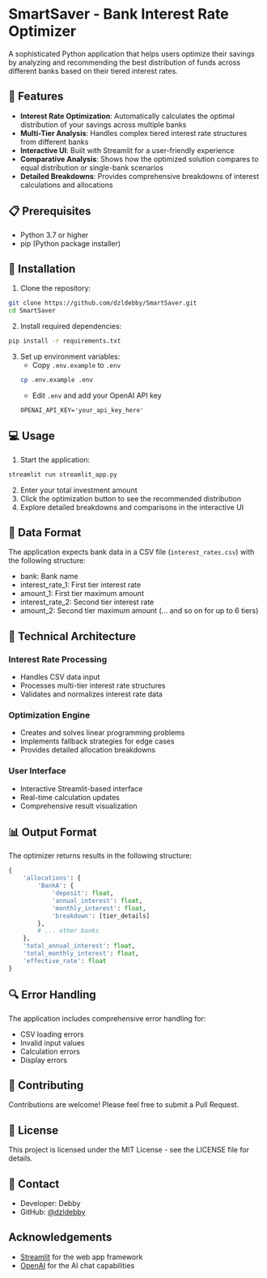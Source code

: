 # SmartSaver - Bank Interest Rate Optimizer

A sophisticated Python application that helps users optimize their savings by analyzing and recommending the best distribution of funds across different banks based on their tiered interest rates.

## 🌟 Features

- **Interest Rate Optimization**: Automatically calculates the optimal distribution of your savings across multiple banks
- **Multi-Tier Analysis**: Handles complex tiered interest rate structures from different banks
- **Interactive UI**: Built with Streamlit for a user-friendly experience
- **Comparative Analysis**: Shows how the optimized solution compares to equal distribution or single-bank scenarios
- **Detailed Breakdowns**: Provides comprehensive breakdowns of interest calculations and allocations

## 📋 Prerequisites

- Python 3.7 or higher
- pip (Python package installer)

## 🚀 Installation

1. Clone the repository:
```bash
git clone https://github.com/dzldebby/SmartSaver.git
cd SmartSaver
```

2. Install required dependencies:
```bash
pip install -r requirements.txt
```

3. Set up environment variables:
   - Copy `.env.example` to `.env`
   ```bash
   cp .env.example .env
   ```
   - Edit `.env` and add your OpenAI API key
   ```
   OPENAI_API_KEY='your_api_key_here'
   ```

## 💻 Usage

1. Start the application:
```bash
streamlit run streamlit_app.py
```

2. Enter your total investment amount
3. Click the optimization button to see the recommended distribution
4. Explore detailed breakdowns and comparisons in the interactive UI

## 🏦 Data Format

The application expects bank data in a CSV file (`interest_rates.csv`) with the following structure:

- bank: Bank name
- interest_rate_1: First tier interest rate
- amount_1: First tier maximum amount
- interest_rate_2: Second tier interest rate
- amount_2: Second tier maximum amount
(... and so on for up to 6 tiers)

## 🔧 Technical Architecture

### Interest Rate Processing
- Handles CSV data input
- Processes multi-tier interest rate structures
- Validates and normalizes interest rate data

### Optimization Engine
- Creates and solves linear programming problems
- Implements fallback strategies for edge cases
- Provides detailed allocation breakdowns

### User Interface
- Interactive Streamlit-based interface
- Real-time calculation updates
- Comprehensive result visualization

## 📊 Output Format

The optimizer returns results in the following structure:
```python
{
    'allocations': {
        'BankA': {
            'deposit': float,
            'annual_interest': float,
            'monthly_interest': float,
            'breakdown': [tier_details]
        },
        # ... other banks
    },
    'total_annual_interest': float,
    'total_monthly_interest': float,
    'effective_rate': float
}
```

## 🔍 Error Handling

The application includes comprehensive error handling for:
- CSV loading errors
- Invalid input values
- Calculation errors
- Display errors

## 🤝 Contributing

Contributions are welcome! Please feel free to submit a Pull Request.

## 📝 License

This project is licensed under the MIT License - see the LICENSE file for details.

## 👥 Contact

- Developer: Debby
- GitHub: [@dzldebby](https://github.com/dzldebby)

## Acknowledgements

- [Streamlit](https://streamlit.io/) for the web app framework
- [OpenAI](https://openai.com/) for the AI chat capabilities
